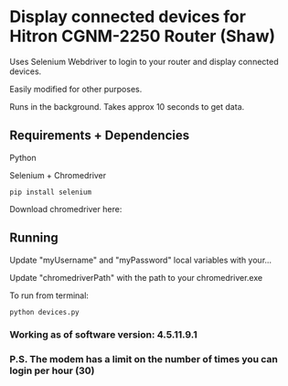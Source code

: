 # Display connected devices for Hitron CGNM-2250 Router (Shaw)

Uses Selenium Webdriver to login to your router and display connected devices. 

Easily modified for other purposes.

Runs in the background. Takes approx 10 seconds to get data.

## Requirements + Dependencies

Python

Selenium + Chromedriver
```
pip install selenium 
```
Download chromedriver here:[](http://chromedriver.chromium.org/)

## Running

Update "myUsername" and "myPassword" local variables with your...

Update "chromedriverPath" with the path to your chromedriver.exe

To run from terminal:

```
python devices.py
```

### Working as of software version: 4.5.11.9.1

### P.S. The modem has a limit on the number of times you can login per hour (30)